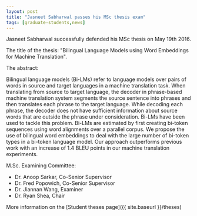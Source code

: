 ```yaml
---
layout: post
title: "Jasneet Sabharwal passes his MSc thesis exam"
tags: [graduate-students,news]
---
```


Jasneet Sabharwal successfully defended his MSc thesis on May 19th 2016. 

The title of the thesis: "Bilingual Language Models using Word Embeddings for Machine Translation".

The abstract:

Bilingual language models (Bi-LMs) refer to language models over pairs of words in source and target languages in a machine translation task. When translating from source to target language, the decoder in phrase-based machine translation system segments the source sentence into phrases and then translates each phrase to the target language. While decoding each phrase, the decoder does not have sufficient information about source words that are outside the phrase under consideration. Bi-LMs have been used to tackle this problem. Bi-LMs are estimated by first creating bi-token sequences using word alignments over a parallel corpus. We propose the use of bilingual word embeddings to deal with the large number of bi-token types in a bi-token language model. Our approach outperforms previous work with an increase of 1.4 BLEU points in our machine translation experiments.

M.Sc. Examining Committee:

* Dr. Anoop Sarkar, Co-Senior Supervisor
* Dr. Fred Popowich, Co-Senior Supervisor
* Dr. Jiannan Wang, Examiner
* Dr. Ryan Shea, Chair

More information on the [Student theses page]({{ site.baseurl }}/theses)

